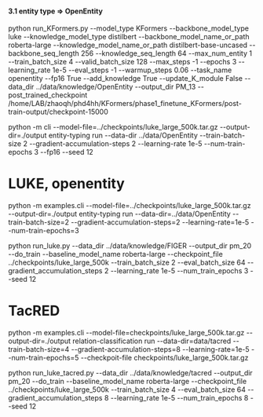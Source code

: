 #### 3.1 entity type => OpenEntity
python run_KFormers.py    --model_type  KFormers  --backbone_model_type luke  --knowledge_model_type  distilbert  --backbone_model_name_or_path  roberta-large  --knowledge_model_name_or_path  distilbert-base-uncased   --backbone_seq_length 256 --knowledge_seq_length 64  --max_num_entity  1  --train_batch_size 4   --valid_batch_size 128   --max_steps -1  --epochs 3  --learning_rate 1e-5  --eval_steps -1  --warmup_steps 0.06   --task_name  openentity  --fp16 True  --add_knowledge True  --update_K_module False  --data_dir ../data/knowledge/OpenEntity  --output_dir PM_13  --post_trained_checkpoint  /home/LAB/zhaoqh/phd4hh/KFormers/phase1_finetune_KFormers/post-train-output/checkpoint-15000


python -m cli  --model-file=../checkpoints/luke_large_500k.tar.gz  --output-dir=./output  entity-typing run   --data-dir ../data/OpenEntity   --train-batch-size 2 --gradient-accumulation-steps  2  --learning-rate  1e-5    --num-train-epochs 3  --fp16 --seed 12


# LUKE, openentity
python -m examples.cli   --model-file=../checkpoints/luke_large_500k.tar.gz --output-dir=./output entity-typing run --data-dir=../data/OpenEntity --train-batch-size=2 --gradient-accumulation-steps=2 --learning-rate=1e-5 --num-train-epochs=3



python run_luke.py  --data_dir  ../data/knowledge/FIGER   --output_dir  pm_20  --do_train  --baseline_model_name  roberta-large  --checkpoint_file  ../checkpoints/luke_large_500k  --train_batch_size 2  --eval_batch_size 64  --gradient_accumulation_steps  2   --learning_rate  1e-5  --num_train_epochs 3  --seed 12 

# TacRED
python -m examples.cli    --model-file=checkpoints/luke_large_500k.tar.gz     --output-dir=./output    relation-classification run     --data-dir=data/tacred    --train-batch-size=4     --gradient-accumulation-steps=8     --learning-rate=1e-5     --num-train-epochs=5  --checkpoit-file checkpoints/luke_large_500k.tar.gz
   

python run_luke_tacred.py  --data_dir  ../data/knowledge/tacred   --output_dir  pm_20  --do_train  --baseline_model_name  roberta-large  --checkpoint_file  ../checkpoints/luke_large_500k  --train_batch_size 4  --eval_batch_size 64  --gradient_accumulation_steps  8   --learning_rate  1e-5  --num_train_epochs 8  --seed 12   